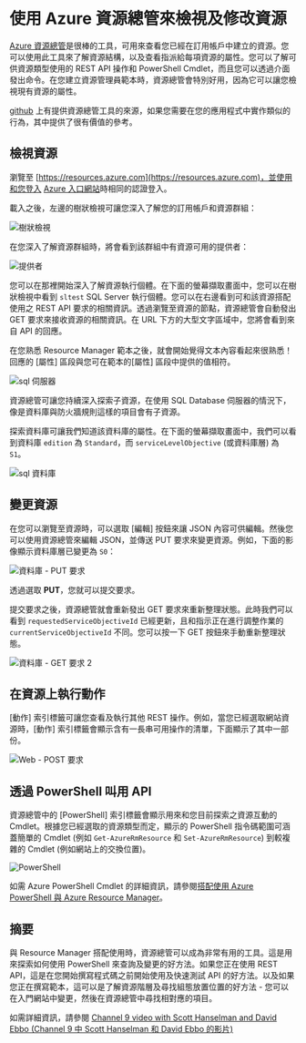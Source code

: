 <properties
   pageTitle="Azure 資源總管 | Microsoft Azure"
   description="說明 Azure 資源總管，以及說明如何透過 Azure Resource Manager 使用資源總管來檢視及更新部署。"
   services="azure-resource-manager"
   documentationCenter="na"
   authors="stuartleeks"
   manager="ankodu"
   editor=""/>

<tags
   ms.service="azure-resource-manager"
   ms.devlang="na"
   ms.topic="article"
   ms.tgt_pltfrm="na"
   ms.workload="na"
   ms.date="08/01/2016"
   ms.author="stuartle;tomfitz"/>

# 使用 Azure 資源總管來檢視及修改資源
[Azure 資源總管](https://resources.azure.com)是很棒的工具，可用來查看您已經在訂用帳戶中建立的資源。您可以使用此工具來了解資源結構，以及查看指派給每項資源的屬性。您可以了解可供資源類型使用的 REST API 操作和 PowerShell Cmdlet，而且您可以透過介面發出命令。在您建立資源管理員範本時，資源總管會特別好用，因為它可以讓您檢視現有資源的屬性。

[github](https://github.com/projectkudu/ARMExplorer) 上有提供資源總管工具的來源，如果您需要在您的應用程式中實作類似的行為，其中提供了很有價值的參考。

## 檢視資源
瀏覽至 [https://resources.azure.com](https://resources.azure.com)，並使用和您登入 [Azure 入口網站](https://portal.azure.com)時相同的認證登入。

載入之後，左邊的樹狀檢視可讓您深入了解您的訂用帳戶和資源群組：

![樹狀檢視](./media/resource-manager-resource-explorer/are-01-treeview.png)

在您深入了解資源群組時，將會看到該群組中有資源可用的提供者：

![提供者](./media/resource-manager-resource-explorer/are-02-treeview-providers.png)

您可以在那裡開始深入了解資源執行個體。在下面的螢幕擷取畫面中，您可以在樹狀檢視中看到 `sltest` SQL Server 執行個體。您可以在右邊看到可和該資源搭配使用之 REST API 要求的相關資訊。透過瀏覽至資源的節點，資源總管會自動發出 GET 要求來接收資源的相關資訊。在 URL 下方的大型文字區域中，您將會看到來自 API 的回應。

在您熟悉 Resource Manager 範本之後，就會開始覺得文本內容看起來很熟悉！ 回應的 [屬性] 區段與您可在範本的[屬性] 區段中提供的值相符。

![sql 伺服器](./media/resource-manager-resource-explorer/are-03-sqlserver-with-response.png)

資源總管可讓您持續深入探索子資源，在使用 SQL Database 伺服器的情況下，像是資料庫與防火牆規則這樣的項目會有子資源。

探索資料庫可讓我們知道該資料庫的屬性。在下面的螢幕擷取畫面中，我們可以看到資料庫 `edition` 為 `Standard`，而 `serviceLevelObjective` (或資料庫層) 為 `S1`。

![sql 資料庫](./media/resource-manager-resource-explorer/are-04-database-get.png)

## 變更資源

在您可以瀏覽至資源時，可以選取 [編輯] 按鈕來讓 JSON 內容可供編輯。然後您可以使用資源總管來編輯 JSON，並傳送 PUT 要求來變更資源。例如，下面的影像顯示資料庫層已變更為 `S0`：

![資料庫 - PUT 要求](./media/resource-manager-resource-explorer/are-05-database-put.png)

透過選取 **PUT**，您就可以提交要求。

提交要求之後，資源總管就會重新發出 GET 要求來重新整理狀態。此時我們可以看到 `requestedServiceObjectiveId` 已經更新，且和指示正在進行調整作業的 `currentServiceObjectiveId` 不同。您可以按一下 GET 按鈕來手動重新整理狀態。

![資料庫 - GET 要求 2](./media/resource-manager-resource-explorer/are-06-database-get2.png)

## 在資源上執行動作

[動作] 索引標籤可讓您查看及執行其他 REST 操作。例如，當您已經選取網站資源時，[動作] 索引標籤會顯示含有一長串可用操作的清單，下面顯示了其中一部份。

![Web - POST 要求](./media/resource-manager-resource-explorer/are-web-post.png)

## 透過 PowerShell 叫用 API
資源總管中的 [PowerShell] 索引標籤會顯示用來和您目前探索之資源互動的 Cmdlet。根據您已經選取的資源類型而定，顯示的 PowerShell 指令碼範圍可涵蓋簡單的 Cmdlet (例如 `Get-AzureRmResource` 和 `Set-AzureRmResource`) 到較複雜的 Cmdlet (例如網站上的交換位置)。

![PowerShell](./media/resource-manager-resource-explorer/are-07-powershell.png)

如需 Azure PowerShell Cmdlet 的詳細資訊，請參閱[搭配使用 Azure PowerShell 與 Azure Resource Manager](powershell-azure-resource-manager.md)。

## 摘要
與 Resource Manager 搭配使用時，資源總管可以成為非常有用的工具。這是用來探索如何使用 PowerShell 來查詢及變更的好方法。如果您正在使用 REST API，這是在您開始撰寫程式碼之前開始使用及快速測試 API 的好方法。以及如果您正在撰寫範本，這可以是了解資源階層及尋找組態放置位置的好方法 - 您可以在入門網站中變更，然後在資源總管中尋找相對應的項目。

如需詳細資訊，請參閱 [Channel 9 video with Scott Hanselman and David Ebbo (Channel 9 中 Scott Hanselman 和 David Ebbo 的影片)](https://channel9.msdn.com/Shows/Azure-Friday/Azure-Resource-Manager-Explorer-with-David-Ebbo)

<!---HONumber=AcomDC_0803_2016-->